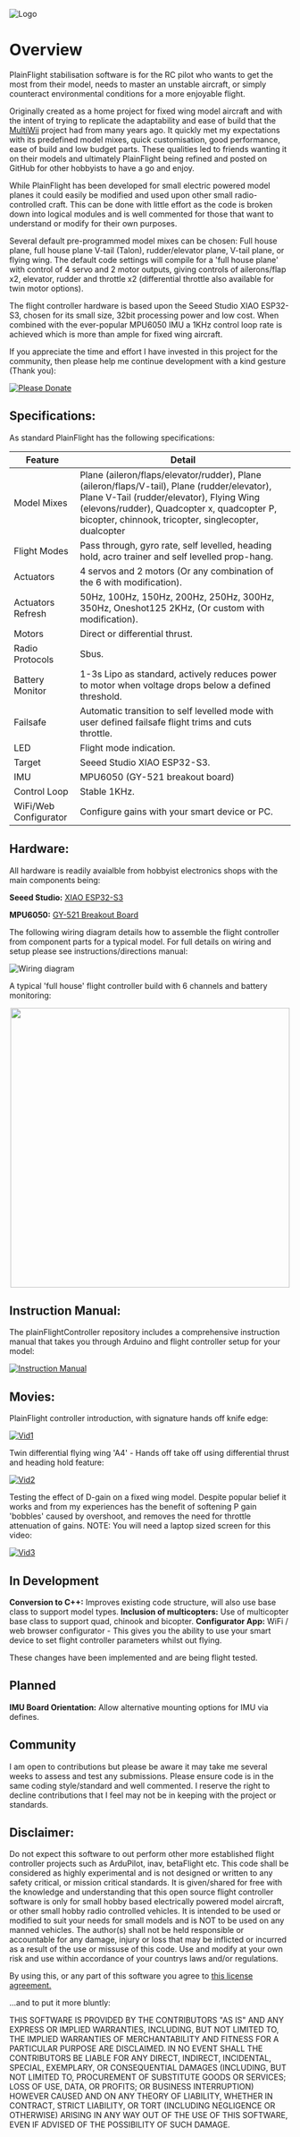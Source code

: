 ![Logo](https://github.com/plainFlight/plainFlightController/blob/main/assets/images/PlainFlight%20Logo%20Large.PNG)
# Overview
PlainFlight stabilisation software is for the RC pilot who wants to get the most from their model, needs to master an unstable aircraft, or simply counteract environmental conditions for a more enjoyable flight.

Originally created as a home project for fixed wing model aircraft and with the intent of trying to replicate the adaptability and ease of build that the [MultiWii](https://code.google.com/archive/p/multiwii/) project had from many years ago. It quickly met my expectations with its predefined model mixes, quick customisation, good performance, ease of build and low budget parts. These qualities led to friends wanting it on their models and ultimately PlainFlight being refined and posted on GitHub for other hobbyists to have a go and enjoy.

While PlainFlight has been developed for small electric powered model planes it could easily be modified and used upon other small radio-controlled craft. This can be done with little effort as the code is broken down into logical modules and is well commented for those that want to understand or modify for their own purposes.

Several default pre-programmed model mixes can be chosen: Full house plane, full house plane V-tail (Talon), rudder/elevator plane, V-tail plane, or flying wing. The default code settings will compile for a 'full house plane' with control of 4 servo and 2 motor outputs, giving controls of ailerons/flap x2, elevator, rudder and throttle x2 (differential throttle also available for twin motor options).

The flight controller hardware is based upon the Seeed Studio XIAO ESP32-S3, chosen for its small size, 32bit processing power and low cost. When combined with the ever-popular MPU6050 IMU a 1KHz control loop rate is achieved which is more than ample for fixed wing aircraft. 

If you appreciate the time and effort I have invested in this project for the community, then please help me continue development with a kind gesture (Thank you):

[![Please Donate](https://github.com/plainFlight/plainFlightController/blob/main/assets/images/paypal-donate-button.png)](https://www.paypal.com/donate/?hosted_button_id=FC4SFQY3846UY)


## Specifications:
As standard PlainFlight has the following specifications:

| Feature       | Detail        |
| ------------- | ------------- |
| Model Mixes   | Plane (aileron/flaps/elevator/rudder), Plane (aileron/flaps/V-tail), Plane (rudder/elevator), Plane V-Tail (rudder/elevator), Flying Wing (elevons/rudder), Quadcopter x, quadcopter P, bicopter, chinnook, tricopter, singlecopter, dualcopter |
| Flight Modes  | Pass through, gyro rate, self levelled, heading hold, acro trainer and self levelled prop-hang.  |
| Actuators     | 4 servos and 2 motors (Or any combination of the 6 with modification).  |
| Actuators Refresh | 50Hz, 100Hz, 150Hz, 200Hz, 250Hz, 300Hz, 350Hz, Oneshot125 2KHz, (Or custom with modification).|
| Motors | Direct or differential thrust. |
| Radio Protocols | Sbus. |
| Battery Monitor | 1-3s Lipo as standard, actively reduces power to motor when voltage drops below a defined threshold.|
| Failsafe | Automatic transition to self levelled mode with user defined failsafe flight trims and cuts throttle.|
| LED | Flight mode indication.|
| Target| Seeed Studio XIAO ESP32-S3.|
| IMU| MPU6050 (GY-521 breakout board)|
| Control Loop| Stable 1KHz.|
| WiFi/Web Configurator | Configure gains with your smart device or PC. |

## Hardware:

All hardware is readily avaialble from hobbyist electronics shops with the main components being:

**Seeed Studio:** [XIAO ESP32-S3](https://wiki.seeedstudio.com/xiao_esp32s3_getting_started/)

**MPU6050:** [GY-521 Breakout Board](https://www.amazon.co.uk/MPU-6050-Accelerometer-Gyroscope-Converter-Arduino/dp/B0BZXT477Z/ref=sr_1_7?crid=1PUDPKVVKYGMW&keywords=gy-521%2Bmpu6050%2Bimu&qid=1700420083&sprefix=GY-521%2Caps%2C316&sr=8-7&th=1)

The following wiring diagram details how to assemble the flight controller from component parts for a typical model. For full details on wiring and setup please see instructions/directions manual:

![Wiring diagram](https://github.com/plainFlight/plainFlightController/blob/main/assets/images/plainFlight%20Controller%20Connection%20Diagram.png)

A typical 'full house' flight controller build with 6 channels and battery monitoring:
<p align="center">
<img src="https://github.com/plainFlight/plainFlightController/blob/main/assets/images/PF_5V_Build.PNG" width="500">
</p>

## Instruction Manual:

The plainFlightController repository includes a comprehensive instruction manual that takes you through Arduino and flight controller setup for your model:

[![Instruction Manual](https://github.com/plainFlight/plainFlightController/blob/main/assets/images/Manual_9.1.1.png)](https://github.com/plainFlight/plainFlightController/blob/main/PlainFlightController%20V2.0.0.pdf)

## Movies:

PlainFlight controller introduction, with signature hands off knife edge:

[![Vid1](https://github.com/plainFlight/plainFlightController/blob/main/assets/images/vid2.PNG)](https://youtu.be/_j3ObBTJ5ag)

Twin differential flying wing 'A4' - Hands off take off using differential thrust and heading hold feature:

[![Vid2](https://github.com/plainFlight/plainFlightController/blob/main/assets/images/A4%20Wing.PNG)](https://youtu.be/VJwikkyEEPw)

Testing the effect of D-gain on a fixed wing model. Despite popular belief it works and from my experiences has the benefit of softening P gain 'bobbles' caused by overshoot, and removes the need for throttle attenuation of gains. NOTE: You will need a laptop sized screen for this video:

[![Vid3](https://github.com/plainFlight/plainFlightController/blob/main/assets/images/D-Gain%20Thumb.jpg)](https://youtu.be/jslFuttht5o)

## In Development

**Conversion to C++:** Improves existing code structure, will also use base class to support model types.
**Inclusion of multicopters:** Use of multicopter base class to support quad, chinook and bicopter.
**Configurator App:** WiFi / web browser configurator - This gives you the ability to use your smart device to set flight controller parameters whilst out flying.

These changes have been implemented and are being flight tested. 

## Planned

**IMU Board Orientation:** Allow alternative mounting options for IMU via defines.

## Community

I am open to contributions but please be aware it may take me several weeks to assess and test any submissions. Please ensure code is in the same coding style/standard and well commented. I reserve the right to decline contributions that I feel may not be in keeping with the project or standards. 

## Disclaimer:

Do not expect this software to out perform other more established flight controller projects such as ArduPilot, inav, betaFlight etc. This code shall be considered as highly experimental and is not designed or written to any safety critical, or mission critical standards. It is given/shared for free with the knowledge and understanding that this open source flight controller software is only for small hobby based electrically powered model aircraft, or other small hobby radio controlled vehicles. It is intended to be used or modified to suit your needs for small models and is NOT to be used on any manned vehicles. The author(s) shall not be held responsible or accountable for any damage, injury or loss that may be inflicted or incurred as a result of the use or missuse of this code. Use and modify at your own risk and use within accordance of your countrys laws and/or regulations. 

By using this, or any part of this software you agree to [this license agreement.](https://github.com/plainFlight/plainFlightController/blob/main/LICENSE)

...and to put it more bluntly:

THIS SOFTWARE IS PROVIDED BY THE CONTRIBUTORS "AS IS" AND ANY EXPRESS OR IMPLIED WARRANTIES, INCLUDING, BUT NOT LIMITED TO, THE IMPLIED WARRANTIES OF MERCHANTABILITY AND FITNESS FOR A PARTICULAR PURPOSE ARE DISCLAIMED. IN NO EVENT SHALL THE CONTRIBUTORS BE LIABLE FOR ANY DIRECT, INDIRECT, INCIDENTAL, SPECIAL, EXEMPLARY, OR CONSEQUENTIAL DAMAGES (INCLUDING, BUT NOT LIMITED TO, PROCUREMENT OF SUBSTITUTE GOODS OR SERVICES; LOSS OF USE, DATA, OR PROFITS; OR BUSINESS INTERRUPTION) HOWEVER CAUSED AND ON ANY THEORY OF LIABILITY, WHETHER IN CONTRACT, STRICT LIABILITY, OR TORT (INCLUDING NEGLIGENCE OR OTHERWISE) ARISING IN ANY WAY OUT OF THE USE OF THIS SOFTWARE, EVEN IF ADVISED OF THE POSSIBILITY OF SUCH DAMAGE.
